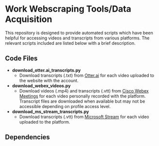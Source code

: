 # Work Webscraping Tools/Data Acquisition

This repository is designed to provide automated scripts which have been helpful for accessing videos and transcripts from various platforms. The relevant scripts included are listed below with a brief description.

## Code Files

* **download_otter.ai_transcripts.py**
	* Download transcripts (.txt) from [Otter.ai](https://otter.ai/ "Otter.ai") for each video uploaded to the website with the account.
* **download_webex_videos.py**
	* Download videos (.mp4) and transcripts (.vtt) from [Cisco Webex Meetings](https://www.webex.com "Cisco Webex") for each video personally recorded with the platform. Transcript files are downloaded when available but may not be accessible depending on profile access level.
* **download_ms_stream_transcripts.py**
	* Download transcripts (.vtt) from [Microsoft Stream](https://www.microsoft.com/en-us/microsoft-365/microsoft-stream "MS Stream") for each video uploaded to the platform.

## Dependencies
